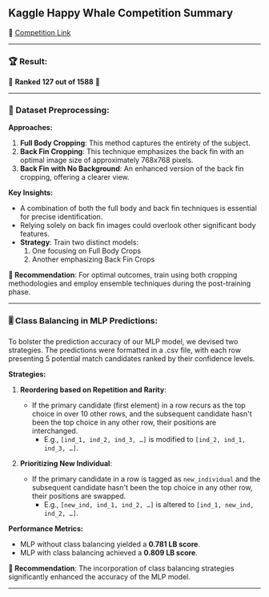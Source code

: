 ## Kaggle Happy Whale Competition Summary
🔗 [Competition Link](https://www.kaggle.com/competitions/happy-whale-and-dolphin/overview)

---

### 🏆 Result:
🥉 **Ranked 127 out of 1588** 🥉

---

### 📸 Dataset Preprocessing:

**Approaches:**
1. **Full Body Cropping**: This method captures the entirety of the subject.
2. **Back Fin Cropping**: This technique emphasizes the back fin with an optimal image size of approximately 768x768 pixels.
3. **Back Fin with No Background**: An enhanced version of the back fin cropping, offering a clearer view.

**Key Insights:**
- A combination of both the full body and back fin techniques is essential for precise identification.
- Relying solely on back fin images could overlook other significant body features.
- **Strategy**: Train two distinct models:
  1. One focusing on Full Body Crops
  2. Another emphasizing Back Fin Crops
  
**🌟 Recommendation**: For optimal outcomes, train using both cropping methodologies and employ ensemble techniques during the post-training phase.

---

### 🎚 Class Balancing in MLP Predictions:

To bolster the prediction accuracy of our MLP model, we devised two strategies. The predictions were formatted in a .csv file, with each row presenting 5 potential match candidates ranked by their confidence levels.

**Strategies:**

1. **Reordering based on Repetition and Rarity**: 
   - If the primary candidate (first element) in a row recurs as the top choice in over 10 other rows, and the subsequent candidate hasn't been the top choice in any other row, their positions are interchanged.
     - E.g., `[ind_1, ind_2, ind_3, …]` is modified to `[ind_2, ind_1, ind_3, …]`.

2. **Prioritizing New Individual**: 
   - If the primary candidate in a row is tagged as `new_individual` and the subsequent candidate hasn't been the top choice in any other row, their positions are swapped.
     - E.g., `[new_ind, ind_1, ind_2, …]` is altered to `[ind_1, new_ind, ind_2, …]`.

**Performance Metrics:**
- MLP without class balancing yielded a **0.781 LB score**.
- MLP with class balancing achieved a **0.809 LB score**.

**🌟 Recommendation**: The incorporation of class balancing strategies significantly enhanced the accuracy of the MLP model.

---